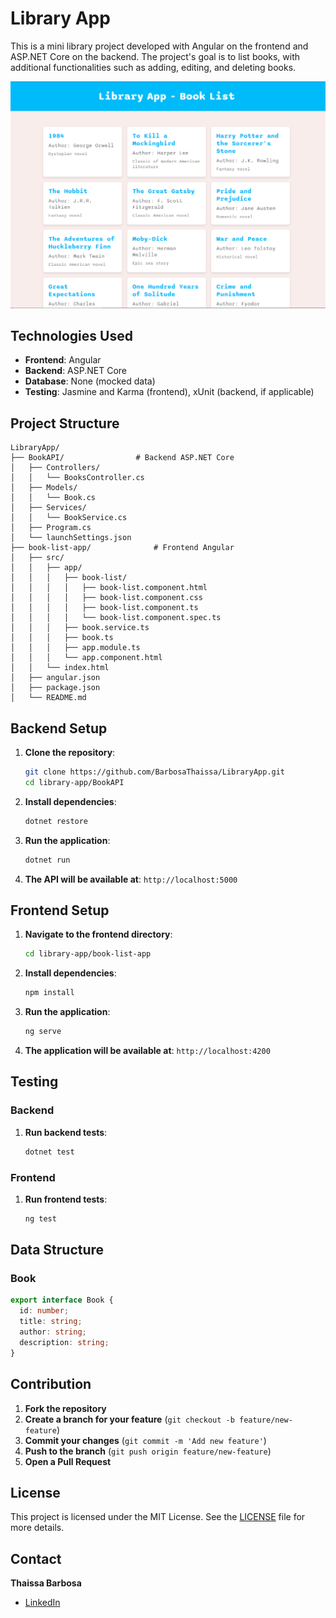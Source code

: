 # Library App

This is a mini library project developed with Angular on the frontend and ASP.NET Core on the backend. The project's goal is to list books, with additional functionalities such as adding, editing, and deleting books.

![Project Screenshot](./assets/LibraryApp-screenshot.png)

## Technologies Used

- **Frontend**: Angular
- **Backend**: ASP.NET Core
- **Database**: None (mocked data)
- **Testing**: Jasmine and Karma (frontend), xUnit (backend, if applicable)

## Project Structure

```
LibraryApp/
├── BookAPI/                # Backend ASP.NET Core
│   ├── Controllers/
│   │   └── BooksController.cs
│   ├── Models/
│   │   └── Book.cs
│   ├── Services/
│   │   └── BookService.cs
│   ├── Program.cs
│   └── launchSettings.json
├── book-list-app/              # Frontend Angular
│   ├── src/
│   │   ├── app/
│   │   │   ├── book-list/
│   │   │   │   ├── book-list.component.html
│   │   │   │   ├── book-list.component.css
│   │   │   │   ├── book-list.component.ts
│   │   │   │   └── book-list.component.spec.ts
│   │   │   ├── book.service.ts
│   │   │   ├── book.ts
│   │   │   ├── app.module.ts
│   │   │   └── app.component.html
│   │   └── index.html
│   ├── angular.json
│   ├── package.json
│   └── README.md
```

## Backend Setup

1. **Clone the repository**:

   ```bash
   git clone https://github.com/BarbosaThaissa/LibraryApp.git
   cd library-app/BookAPI
   ```

2. **Install dependencies**:

   ```bash
   dotnet restore
   ```

3. **Run the application**:

   ```bash
   dotnet run
   ```

4. **The API will be available at**: `http://localhost:5000`

## Frontend Setup

1. **Navigate to the frontend directory**:

   ```bash
   cd library-app/book-list-app
   ```

2. **Install dependencies**:

   ```bash
   npm install
   ```

3. **Run the application**:

   ```bash
   ng serve
   ```

4. **The application will be available at**: `http://localhost:4200`

## Testing

### Backend

1. **Run backend tests**:
   ```bash
   dotnet test
   ```

### Frontend

1. **Run frontend tests**:
   ```bash
   ng test
   ```

## Data Structure

### Book

```typescript
export interface Book {
  id: number;
  title: string;
  author: string;
  description: string;
}
```

## Contribution

1. **Fork the repository**
2. **Create a branch for your feature** (`git checkout -b feature/new-feature`)
3. **Commit your changes** (`git commit -m 'Add new feature'`)
4. **Push to the branch** (`git push origin feature/new-feature`)
5. **Open a Pull Request**

## License

This project is licensed under the MIT License. See the [LICENSE](LICENSE) file for more details.

## Contact

**Thaissa Barbosa**

- [LinkedIn](https://www.linkedin.com/in/barbosathaissa)
